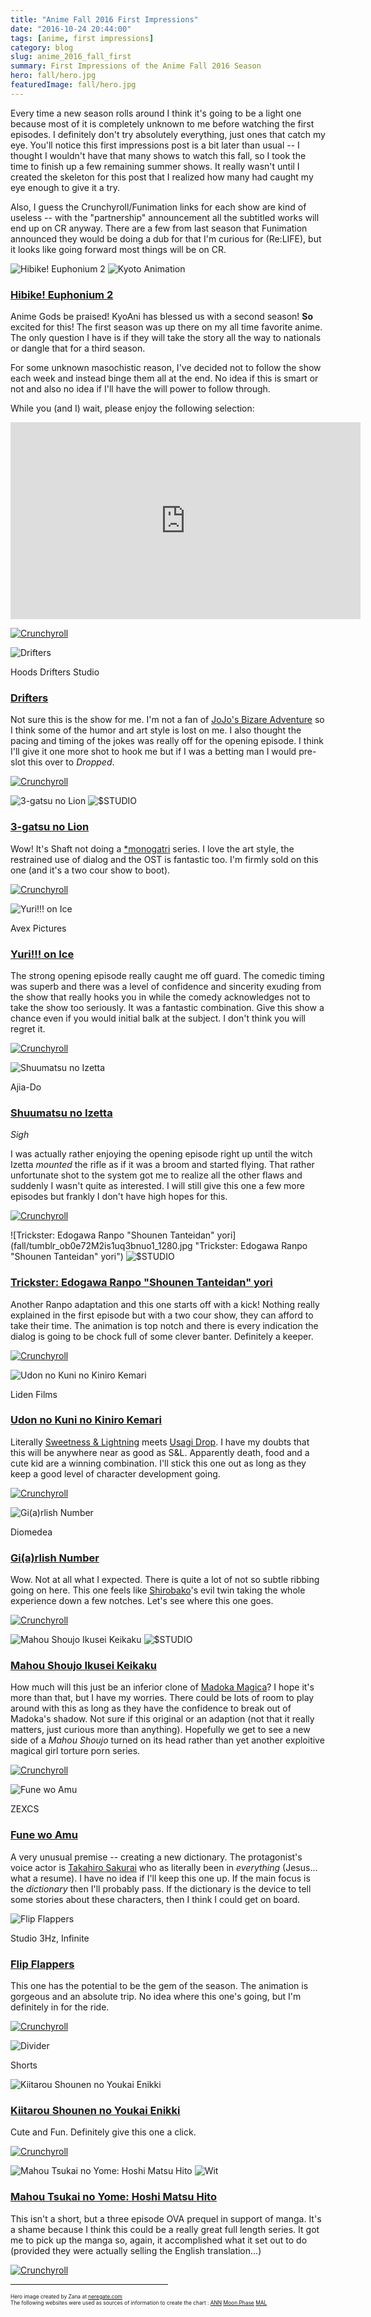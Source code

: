```yaml
---
title: "Anime Fall 2016 First Impressions"
date: "2016-10-24 20:44:00"
tags: [anime, first impressions]
category: blog
slug: anime_2016_fall_first
summary: First Impressions of the Anime Fall 2016 Season
hero: fall/hero.jpg
featuredImage: fall/hero.jpg
---
```




Every time a new season rolls around I think it's going to be a light one because most of it is completely unknown to me before watching the first episodes. I definitely don't try absolutely everything, just ones that catch my eye. You'll notice this first impressions post is a bit later than usual -- I thought I wouldn't have that many shows to watch this fall, so I took the time to finish up a few remaining summer shows. It really wasn't until I created the skeleton for this post that I realized how many had caught my eye enough to give it a try.

Also, I guess the Crunchyroll/Funimation links for each show are kind of useless -- with the "partnership" announcement all the subtitled works will end up on CR anyway. There are a few from last season that Funimation announced they would be doing a dub for that I'm curious for (Re:LIFE), but it looks like going forward most things will be on CR.

![Hibike! Euphonium 2](fall/Cog7g4TUAAEm8Xv.jpg "Hibike! Euphonium 2") ![Kyoto Animation](studios/half/kyoto.png)

### [Hibike! Euphonium 2](https://hummingbird.me/anime/hibike-euphonium-2)

Anime Gods be praised! KyoAni has blessed us with a second season! **So** excited for this! The first season was up there on my all time favorite anime. The only question I have is if they will take the story all the way to nationals or dangle that for a third season.

For some unknown masochistic reason, I've decided not to follow the show each week and instead binge them all at the end. No idea if this is smart or not and also no idea if I'll have the will power to follow through.

While you (and I) wait, please enjoy the following selection:

<div class="iframe_wrapper">
<iframe width="560" height="315" src="https://www.youtube.com/embed/z2pRHJYU9QQ" frameborder="0" allowfullscreen></iframe>
</div>

[![Crunchyroll](streaming/crunchyroll_logo.png)](https://www.crunchyroll.com/sound-euphonium)

![Drifters](fall/drifters.jpg "Drifters")

<div class="studio">Hoods Drifters Studio</div>

### [Drifters](https://hummingbird.me/anime/drifters-tv)

Not sure this is the show for me. I'm not a fan of [JoJo's Bizare Adventure](https://hummingbird.me/anime/jojo-s-bizarre-adventure-2012) so I think some of the humor and art style is lost on me. I also thought the pacing and timing of the jokes was really off for the opening episode. I think I'll give it one more shot to hook me but if I was a betting man I would pre-slot this over to _Dropped_.

[![Crunchyroll](streaming/crunchyroll_logo.png)](https://www.crunchyroll.com/drifters)

![3-gatsu no Lion](fall/comment_LCHX2PGlH5dntysUdbxfGoihNl8wp13e.jpg "3-gatsu no Lion") ![$STUDIO](studios/half/shaft.png)

### [3-gatsu no Lion](https://hummingbird.me/anime/three-gatsu-no-lion)

Wow! It's Shaft not doing a [\*monogatri](https://hummingbird.me/anime/bakemonogatari) series. I love the art style, the restrained use of dialog and the OST is fantastic too. I'm firmly sold on this one (and it's a two cour show to boot).

[![Crunchyroll](streaming/crunchyroll_logo.png)](https://www.crunchyroll.com/march-comes-in-like-a-lion)

![Yuri!!! on Ice](fall/1469966970123686541.jpg "Yuri!!! on Ice")

<div class="studio">Avex Pictures</div>

### [Yuri!!! on Ice](https://hummingbird.me/anime/yuri-on-ice)

The strong opening episode really caught me off guard. The comedic timing was superb and there was a level of confidence and sincerity exuding from the show that really hooks you in while the comedy acknowledges not to take the show too seriously. It was a fantastic combination. Give this show a chance even if you would initial balk at the subject. I don't think you will regret it.

[![Crunchyroll](streaming/crunchyroll_logo.png)](https://www.crunchyroll.com/yuri-on-ice)

![Shuumatsu no Izetta](fall/a44c00288a0bea7fdf38780b094b6dd41473614598_full.jpg "Shuumatsu no Izetta")

<div class="studio">Ajia-Do</div>

### [Shuumatsu no Izetta](https://hummingbird.me/anime/shuumatsu-no-izetta)

_Sigh_

I was actually rather enjoying the opening episode right up until the witch Izetta _mounted_ the rifle as if it was a broom and started flying. That rather unfortunate shot to the system got me to realize all the other flaws and suddenly I wasn't quite as interested. I will still give this one a few more episodes but frankly I don't have high hopes for this.

[![Crunchyroll](streaming/crunchyroll_logo.png)](https://www.crunchyroll.com/izetta-the-last-witch)

![Trickster: Edogawa Ranpo "Shounen Tanteidan" yori](fall/tumblr_ob0e72M2is1uq3bnuo1_1280.jpg "Trickster: Edogawa Ranpo "Shounen Tanteidan" yori") ![$STUDIO](studios/half/tms.png)

### [Trickster: Edogawa Ranpo "Shounen Tanteidan" yori](https://hummingbird.me/anime/trickster-edogawa-ranpo-shounen-tanteidan-yori)

Another Ranpo adaptation and this one starts off with a kick! Nothing really explained in the first episode but with a two cour show, they can afford to take their time. The animation is top notch and there is every indication the dialog is going to be chock full of some clever banter. Definitely a keeper.

[![Crunchyroll](streaming/crunchyroll_logo.png)](https://www.crunchyroll.com/trickster)

![Udon no Kuni no Kiniro Kemari](fall/tumblr_oanqk99K6L1uq3bnuo4_1280.jpg "Udon no Kuni no Kiniro Kemari")

<div class="studio">Liden Films</div>

### [Udon no Kuni no Kiniro Kemari](https://hummingbird.me/anime/udon-no-kuni-no-kiniro-kemari)

Literally [Sweetness & Lightning](https://hummingbird.me/anime/amaama-to-inazuma) meets [Usagi Drop](https://hummingbird.me/anime/bunny-drop). I have my doubts that this will be anywhere near as good as S&L. Apparently death, food and a cute kid are a winning combination. I'll stick this one out as long as they keep a good level of character development going.

[![Crunchyroll](streaming/crunchyroll_logo.png)](https://www.crunchyroll.com/pocos-udon-world)

![Gi(a)rlish Number](fall/CqwPjoiUIAAV5a4.jpg "Gi(a)rlish Number")

<div class="studio">Diomedea</div>

### [Gi(a)rlish Number](https://hummingbird.me/anime/girlish-number)

Wow. Not at all what I expected. There is quite a lot of not so subtle ribbing going on here. This one feels like [Shirobako](https://hummingbird.me/anime/shirobako)'s evil twin taking the whole experience down a few notches. Let's see where this one goes.

[![Crunchyroll](streaming/crunchyroll_logo.png)](https://www.crunchyroll.com/girlish-number)

![Mahou Shoujo Ikusei Keikaku](fall/Cn2lnaNUAAArho1.jpg "Mahou Shoujo Ikusei Keikaku") ![$STUDIO](studios/half/lerche.png)

### [Mahou Shoujo Ikusei Keikaku](https://hummingbird.me/anime/mahou-shoujo-ikusei-keikaku)

How much will this just be an inferior clone of [Madoka Magica](https://hummingbird.me/anime/mahou-shoujo-madoka-magica)? I hope it's more than that, but I have my worries. There could be lots of room to play around with this as long as they have the confidence to break out of Madoka's shadow. Not sure if this original or an adaption (not that it really matters, just curious more than anything). Hopefully we get to see a new side of a _Mahou Shoujo_ turned on its head rather than yet another exploitive magical girl torture porn series.

[![Crunchyroll](streaming/crunchyroll_logo.png)](https://www.crunchyroll.com/magical-girl-raising-project)

![Fune wo Amu](fall/5538f775be106a31e7592cb8b20a085d.jpg "Fune wo Amu")

<div class="studio">ZEXCS</div>

### [Fune wo Amu](https://hummingbird.me/anime/fune-wo-amu)

A very unusual premise -- creating a new dictionary. The protagonist's voice actor is [Takahiro Sakurai](https://myanimelist.net/people/79/Takahiro_Sakurai) who as literally been in _everything_ (Jesus... what a resume). I have no idea if I'll keep this one up. If the main focus is the _dictionary_ then I'll probably pass. If the dictionary is the device to tell some stories about these characters, then I think I could get on board.

![Flip Flappers](fall/tumblr_ocvg5iO9Vl1sqqtwzo1_1280.jpg "Flip Flappers")

<div class="studio">Studio 3Hz, Infinite</div>

### [Flip Flappers](https://hummingbird.me/anime/flip-flappers)

This one has the potential to be the gem of the season. The animation is gorgeous and an absolute trip. No idea where this one's going, but I'm definitely in for the ride.

[![Crunchyroll](streaming/crunchyroll_logo.png)](https://www.crunchyroll.com/flip-flappers)

![Divider]({static}/images/dividers/heartbeat_half.png)

<div class="divider-title">Shorts</div>

![Kiitarou Shounen no Youkai Enikki](fall/Kiitarou-Shounen-key.jpg "Kiitarou Shounen no Youkai Enikki")

### [Kiitarou Shounen no Youkai Enikki](https://hummingbird.me/anime/kiitarou-shounen-no-youkai-enikki)

Cute and Fun. Definitely give this one a click.

[![Crunchyroll](streaming/crunchyroll_logo.png)](https://www.crunchyroll.com/kiitaros-yokai-picture-diary)

![Mahou Tsukai no Yome: Hoshi Matsu Hito](fall/magus.jpg "Mahou Tsukai no Yome: Hoshi Matsu Hito") ![Wit](studios/half/wit.png)

### [Mahou Tsukai no Yome: Hoshi Matsu Hito](https://hummingbird.me/anime/mahou-tsukai-no-yome-hoshi-matsu-hito)

This isn't a short, but a three episode OVA prequel in support of manga. It's a shame because I think this could be a really great full length series. It got me to pick up the manga so, again, it accomplished what it set out to do (provided they were actually selling the English translation...)

[![Crunchyroll](streaming/crunchyroll_logo.png)](https://www.crunchyroll.com/the-ancient-magus-bride)

<div style="text-align: center">
<hr style="width: 50%"/>
</div>

<div style="font-size: 60%">
Hero image created by Zana at <a href="https://neregate.com/blog/">neregate.com</a> <br/>
The following websites were used as sources of information to create the chart : 
<a href="https://www.animenewsnetwork.com/">ANN</a>
<a href="https://m-p.sakura.ne.jp/">Moon Phase</a>
<a href="https://myanimelist.net/">MAL</a>
</div>
